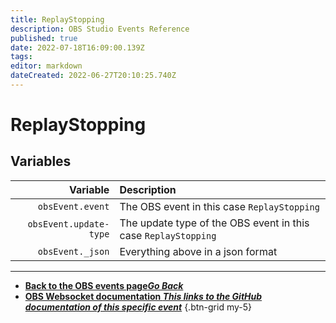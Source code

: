 ```yaml
---
title: ReplayStopping
description: OBS Studio Events Reference
published: true
date: 2022-07-18T16:09:00.139Z
tags: 
editor: markdown
dateCreated: 2022-06-27T20:10:25.740Z
---
```


# ReplayStopping

## Variables

| Variable | Description |
|---------:|:------------|
| `obsEvent.event` | The OBS event in this case `ReplayStopping`
| `obsEvent.update-type` | The update type of the OBS event in this case `ReplayStopping`
| `obsEvent._json` | Everything above in a json format

---

- [<i class="mdi mdi-chevron-left"></i>**Back to the OBS events page*Go Back***](/en/Broadcasters/OBS/Events)
- [<i class="mdi mdi-github"></i> **OBS Websocket documentation *This links to the GitHub documentation of this specific event***](https://github.com/obsproject/obs-websocket/blob/4.x-current/docs/generated/protocol.md#replaystopping)
{.btn-grid my-5}
